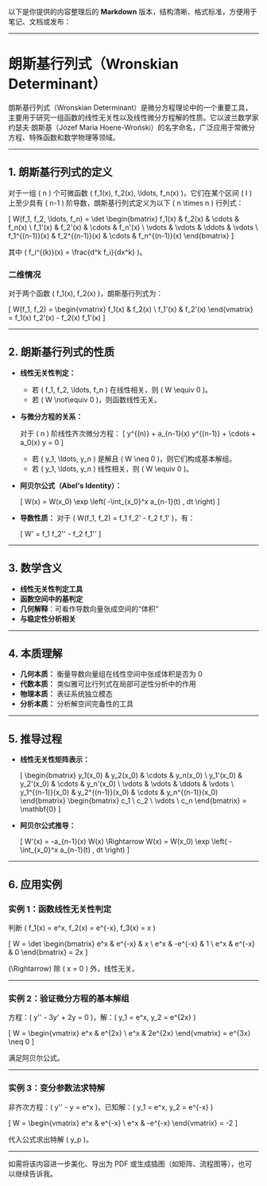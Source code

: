 以下是你提供的内容整理后的 **Markdown** 版本，结构清晰、格式标准，方便用于笔记、文档或发布：

---

# 朗斯基行列式（Wronskian Determinant）

朗斯基行列式（Wronskian Determinant）是微分方程理论中的一个重要工具，主要用于研究一组函数的线性无关性以及线性微分方程解的性质。它以波兰数学家约瑟夫·朗斯基（Józef Maria Hoene-Wroński）的名字命名，广泛应用于常微分方程、特殊函数和数学物理等领域。

---

## 1. 朗斯基行列式的定义

对于一组 \( n \) 个可微函数 \( f_1(x), f_2(x), \ldots, f_n(x) \)，它们在某个区间 \( I \) 上至少具有 \( n-1 \) 阶导数，朗斯基行列式定义为以下 \( n \times n \) 行列式：

\[
W(f_1, f_2, \ldots, f_n) = \det \begin{bmatrix}
f_1(x) & f_2(x) & \cdots & f_n(x) \\
f_1'(x) & f_2'(x) & \cdots & f_n'(x) \\
\vdots & \vdots & \ddots & \vdots \\
f_1^{(n-1)}(x) & f_2^{(n-1)}(x) & \cdots & f_n^{(n-1)}(x)
\end{bmatrix}
\]

其中 \( f_i^{(k)}(x) = \frac{d^k f_i}{dx^k} \)。

### 二维情况

对于两个函数 \( f_1(x), f_2(x) \)，朗斯基行列式为：

\[
W(f_1, f_2) = \begin{vmatrix}
f_1(x) & f_2(x) \\
f_1'(x) & f_2'(x)
\end{vmatrix} = f_1(x) f_2'(x) - f_2(x) f_1'(x)
\]

---

## 2. 朗斯基行列式的性质

- **线性无关性判定：**  
  - 若 \( f_1, f_2, \ldots, f_n \) 在线性相关，则 \( W \equiv 0 \)。
  - 若 \( W \not\equiv 0 \)，则函数线性无关。

- **与微分方程的关系：**

  对于 \( n \) 阶线性齐次微分方程：
  \[
  y^{(n)} + a_{n-1}(x) y^{(n-1)} + \cdots + a_0(x) y = 0
  \]
  - 若 \( y_1, \ldots, y_n \) 是解且 \( W \neq 0 \)，则它们构成基本解组。
  - 若 \( y_1, \ldots, y_n \) 线性相关，则 \( W \equiv 0 \)。

- **阿贝尔公式（Abel's Identity）：**

  \[
  W(x) = W(x_0) \exp \left( -\int_{x_0}^x a_{n-1}(t) \, dt \right)
  \]

- **导数性质：**
  对于 \( W(f_1, f_2) = f_1 f_2' - f_2 f_1' \)，有：

  \[
  W' = f_1 f_2'' - f_2 f_1''
  \]

---

## 3. 数学含义

- **线性无关性判定工具**
- **函数空间中的基判定**
- **几何解释**：可看作导数向量张成空间的“体积”
- **与稳定性分析相关**

---

## 4. 本质理解

- **几何本质：** 衡量导数向量组在线性空间中张成体积是否为 0
- **代数本质：** 类似雅可比行列式在局部可逆性分析中的作用
- **物理本质：** 表征系统独立模态
- **分析本质：** 分析解空间完备性的工具

---

## 5. 推导过程

- **线性无关性矩阵表示：**

  \[
  \begin{bmatrix}
  y_1(x_0) & y_2(x_0) & \cdots & y_n(x_0) \\
  y_1'(x_0) & y_2'(x_0) & \cdots & y_n'(x_0) \\
  \vdots & \vdots & \ddots & \vdots \\
  y_1^{(n-1)}(x_0) & y_2^{(n-1)}(x_0) & \cdots & y_n^{(n-1)}(x_0)
  \end{bmatrix}
  \begin{bmatrix}
  c_1 \\
  c_2 \\
  \vdots \\
  c_n
  \end{bmatrix}
  = \mathbf{0}
  \]

- **阿贝尔公式推导：**

  \[
  W'(x) = -a_{n-1}(x) W(x) \Rightarrow W(x) = W(x_0) \exp \left( -\int_{x_0}^x a_{n-1}(t) \, dt \right)
  \]

---

## 6. 应用实例

### 实例 1：函数线性无关性判定

判断 \( f_1(x) = e^x, f_2(x) = e^{-x}, f_3(x) = x \)

\[
W = \det \begin{bmatrix}
e^x & e^{-x} & x \\
e^x & -e^{-x} & 1 \\
e^x & e^{-x} & 0
\end{bmatrix} = 2x
\]

\(\Rightarrow\) 除 \( x = 0 \) 外，线性无关。

---

### 实例 2：验证微分方程的基本解组

方程：\( y'' - 3y' + 2y = 0 \)，解：\( y_1 = e^x, y_2 = e^{2x} \)

\[
W = \begin{vmatrix}
e^x & e^{2x} \\
e^x & 2e^{2x}
\end{vmatrix} = e^{3x} \neq 0
\]

满足阿贝尔公式。

---

### 实例 3：变分参数法求特解

非齐次方程：\( y'' - y = e^x \)，已知解：\( y_1 = e^x, y_2 = e^{-x} \)

\[
W = \begin{vmatrix}
e^x & e^{-x} \\
e^x & -e^{-x}
\end{vmatrix} = -2
\]

代入公式求出特解 \( y_p \)。

---

如需将该内容进一步美化、导出为 PDF 或生成插图（如矩阵、流程图等），也可以继续告诉我。